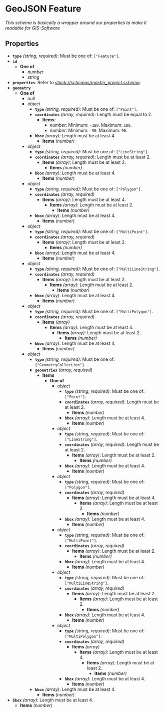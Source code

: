 # GeoJSON Feature

*This schema is basically a wrapper around our properties to make it readable for GIS-Software*

## Properties

- **`type`** *(string, required)*: Must be one of: `["Feature"]`.
- **`id`**
    - **One of**
        - *number*
        - *string*
- **`properties`**: Refer to *[stack://schemas/master_project.schema](#ack%3A//schemas/master_project.schema)*.
- **`geometry`**
    - **One of**
        - *null*
        - *object*
            - **`type`** *(string, required)*: Must be one of: `["Point"]`.
            - **`coordinates`** *(array, required)*: Length must be equal to 2.
                - **Items**:
                    - *number*: Minimum: `-180`. Maximum: `180`.
                    - *number*: Minimum: `-90`. Maximum: `90`.
            - **`bbox`** *(array)*: Length must be at least 4.
                - **Items** *(number)*
        - *object*
            - **`type`** *(string, required)*: Must be one of: `["LineString"]`.
            - **`coordinates`** *(array, required)*: Length must be at least 2.
                - **Items** *(array)*: Length must be at least 2.
                    - **Items** *(number)*
            - **`bbox`** *(array)*: Length must be at least 4.
                - **Items** *(number)*
        - *object*
            - **`type`** *(string, required)*: Must be one of: `["Polygon"]`.
            - **`coordinates`** *(array, required)*
                - **Items** *(array)*: Length must be at least 4.
                    - **Items** *(array)*: Length must be at least 2.
                        - **Items** *(number)*
            - **`bbox`** *(array)*: Length must be at least 4.
                - **Items** *(number)*
        - *object*
            - **`type`** *(string, required)*: Must be one of: `["MultiPoint"]`.
            - **`coordinates`** *(array, required)*
                - **Items** *(array)*: Length must be at least 2.
                    - **Items** *(number)*
            - **`bbox`** *(array)*: Length must be at least 4.
                - **Items** *(number)*
        - *object*
            - **`type`** *(string, required)*: Must be one of: `["MultiLineString"]`.
            - **`coordinates`** *(array, required)*
                - **Items** *(array)*: Length must be at least 2.
                    - **Items** *(array)*: Length must be at least 2.
                        - **Items** *(number)*
            - **`bbox`** *(array)*: Length must be at least 4.
                - **Items** *(number)*
        - *object*
            - **`type`** *(string, required)*: Must be one of: `["MultiPolygon"]`.
            - **`coordinates`** *(array, required)*
                - **Items** *(array)*
                    - **Items** *(array)*: Length must be at least 4.
                        - **Items** *(array)*: Length must be at least 2.
                            - **Items** *(number)*
            - **`bbox`** *(array)*: Length must be at least 4.
                - **Items** *(number)*
        - *object*
            - **`type`** *(string, required)*: Must be one of: `["GeometryCollection"]`.
            - **`geometries`** *(array, required)*
                - **Items**
                    - **One of**
                        - *object*
                            - **`type`** *(string, required)*: Must be one of: `["Point"]`.
                            - **`coordinates`** *(array, required)*: Length must be at least 2.
                                - **Items** *(number)*
                            - **`bbox`** *(array)*: Length must be at least 4.
                                - **Items** *(number)*
                        - *object*
                            - **`type`** *(string, required)*: Must be one of: `["LineString"]`.
                            - **`coordinates`** *(array, required)*: Length must be at least 2.
                                - **Items** *(array)*: Length must be at least 2.
                                    - **Items** *(number)*
                            - **`bbox`** *(array)*: Length must be at least 4.
                                - **Items** *(number)*
                        - *object*
                            - **`type`** *(string, required)*: Must be one of: `["Polygon"]`.
                            - **`coordinates`** *(array, required)*
                                - **Items** *(array)*: Length must be at least 4.
                                    - **Items** *(array)*: Length must be at least 2.
                                        - **Items** *(number)*
                            - **`bbox`** *(array)*: Length must be at least 4.
                                - **Items** *(number)*
                        - *object*
                            - **`type`** *(string, required)*: Must be one of: `["MultiPoint"]`.
                            - **`coordinates`** *(array, required)*
                                - **Items** *(array)*: Length must be at least 2.
                                    - **Items** *(number)*
                            - **`bbox`** *(array)*: Length must be at least 4.
                                - **Items** *(number)*
                        - *object*
                            - **`type`** *(string, required)*: Must be one of: `["MultiLineString"]`.
                            - **`coordinates`** *(array, required)*
                                - **Items** *(array)*: Length must be at least 2.
                                    - **Items** *(array)*: Length must be at least 2.
                                        - **Items** *(number)*
                            - **`bbox`** *(array)*: Length must be at least 4.
                                - **Items** *(number)*
                        - *object*
                            - **`type`** *(string, required)*: Must be one of: `["MultiPolygon"]`.
                            - **`coordinates`** *(array, required)*
                                - **Items** *(array)*
                                    - **Items** *(array)*: Length must be at least 4.
                                        - **Items** *(array)*: Length must be at least 2.
                                            - **Items** *(number)*
                            - **`bbox`** *(array)*: Length must be at least 4.
                                - **Items** *(number)*
            - **`bbox`** *(array)*: Length must be at least 4.
                - **Items** *(number)*
- **`bbox`** *(array)*: Length must be at least 4.
    - **Items** *(number)*
